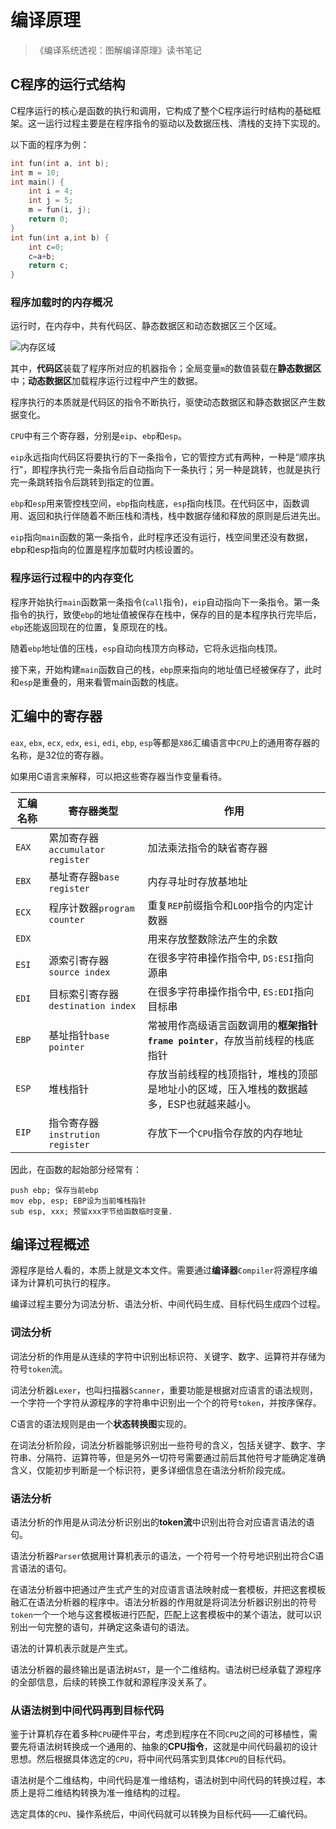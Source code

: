 # 编译原理

>《编译系统透视：图解编译原理》读书笔记

## C程序的运行式结构

C程序运行的核心是函数的执行和调用，它构成了整个C程序运行时结构的基础框架。这一运行过程主要是在程序指令的驱动以及数据压栈、清栈的支持下实现的。

以下面的程序为例：

```c
int fun(int a, int b);
int m = 10;
int main() {
    int i = 4;
    int j = 5;
    m = fun(i, j);
    return 0;
}
int fun(int a,int b) {
    int c=0;
    c=a+b;
    return c;
}
```

### 程序加载时的内存概况

运行时，在内存中，共有代码区、静态数据区和动态数据区三个区域。

![内存区域](//img.haozhenjia.com/blog/code_memory.jpg)

其中，**代码区**装载了程序所对应的机器指令；全局变量`m`的数值装载在**静态数据区**中；**动态数据区**加载程序运行过程中产生的数据。

程序执行的本质就是代码区的指令不断执行，驱使动态数据区和静态数据区产生数据变化。

`CPU`中有三个寄存器，分别是`eip`、`ebp`和`esp`。

`eip`永远指向代码区将要执行的下一条指令，它的管控方式有两种，一种是“顺序执行”，即程序执行完一条指令后自动指向下一条执行；另一种是跳转，也就是执行完一条跳转指令后跳转到指定的位置。

`ebp`和`esp`用来管控栈空间，`ebp`指向栈底，`esp`指向栈顶。在代码区中，函数调用、返回和执行伴随着不断压栈和清栈，栈中数据存储和释放的原则是后进先出。

`eip`指向`main`函数的第一条指令，此时程序还没有运行，栈空间里还没有数据，ebp和esp指向的位置是程序加载时内核设置的。

### 程序运行过程中的内存变化

程序开始执行`main`函数第一条指令(`call`指令)，`eip`自动指向下一条指令。第一条指令的执行，致使`ebp`的地址值被保存在栈中，保存的目的是本程序执行完毕后，`ebp`还能返回现在的位置，复原现在的栈。

随着`ebp`地址值的压栈，`esp`自动向栈顶方向移动，它将永远指向栈顶。

接下来，开始构建`main`函数自己的栈，`ebp`原来指向的地址值已经被保存了，此时和`esp`是重叠的，用来看管main函数的栈底。



## 汇编中的寄存器

`eax`, `ebx`, `ecx`, `edx`, `esi`, `edi`, `ebp`, `esp`等都是`X86`汇编语言中`CPU`上的通用寄存器的名称，是32位的寄存器。

如果用C语言来解释，可以把这些寄存器当作变量看待。

| 汇编名称     | 寄存器类型             | 作用  |
| ------------ | --- | - | 
| `EAX` |累加寄存器`accumulator register`| 加法乘法指令的缺省寄存器 |
| `EBX` |基址寄存器`base register`| 内存寻址时存放基地址 |
| `ECX` |程序计数器`program counter`| 重复`REP`前缀指令和`LOOP`指令的内定计数器 |
| `EDX` | | 用来存放整数除法产生的余数 |
| `ESI` | 源索引寄存器`source index`| 在很多字符串操作指令中, `DS:ESI`指向源串 |
| `EDI` | 目标索引寄存器`destination index`| 在很多字符串操作指令中, `ES:EDI`指向目标串 |
| `EBP` | 基址指针`base pointer`| 常被用作高级语言函数调用的**框架指针`frame pointer`**，存放当前线程的栈底指针|
| `ESP` | 堆栈指针 | 存放当前线程的栈顶指针，堆栈的顶部是地址小的区域，压入堆栈的数据越多，ESP也就越来越小。|
| `EIP` | 指令寄存器`instrution register` | 存放下一个`CPU`指令存放的内存地址 |

因此，在函数的起始部分经常有：

```
push ebp; 保存当前ebp
mov ebp, esp; EBP设为当前堆栈指针
sub esp, xxx; 预留xxx字节给函数临时变量.
```

## 编译过程概述

源程序是给人看的，本质上就是文本文件。需要通过**编译器**`Compiler`将源程序编译为计算机可执行的程序。

编译过程主要分为词法分析、语法分析、中间代码生成、目标代码生成四个过程。

### 词法分析

词法分析的作用是从连续的字符中识别出标识符、关键字、数字、运算符并存储为符号`token`流。

词法分析器`Lexer`，也叫扫描器`Scanner`，重要功能是根据对应语言的语法规则，一个字符一个字符从源程序的字符串中识别出一个个的符号`token`，并按序保存。

C语言的语法规则是由一个**状态转换图**实现的。

在词法分析阶段，词法分析器能够识别出一些符号的含义，包括关键字、数字、字符串、分隔符、运算符等，但是另外一切符号需要通过前后其他符号才能确定准确含义，仅能初步判断是一个标识符，更多详细信息在语法分析阶段完成。

### 语法分析

语法分析的作用是从词法分析识别出的**token流**中识别出符合对应语言语法的语句。

语法分析器`Parser`依据用计算机表示的语法，一个符号一个符号地识别出符合C语言语法的语句。

在语法分析器中把通过产生式产生的对应语言语法映射成一套模板，并把这套模板融汇在语法分析器的程序中。语法分析器的作用就是将词法分析器识别出的符号`token`一个一个地与这套模板进行匹配，匹配上这套模板中的某个语法，就可以识别出一句完整的语句，并确定这条语句的语法。

语法的计算机表示就是产生式。

语法分析器的最终输出是语法树`AST`，是一个二维结构。语法树已经承载了源程序的全部信息，后续的转换工作就和源程序没关系了。

### 从语法树到中间代码再到目标代码

鉴于计算机存在着多种`CPU`硬件平台，考虑到程序在不同`CPU`之间的可移植性，需要先将语法树转换成一个通用的、抽象的**CPU指令**，这就是中间代码最初的设计思想。然后根据具体选定的`CPU`，将中间代码落实到具体`CPU`的目标代码。

语法树是个二维结构，中间代码是准一维结构，语法树到中间代码的转换过程，本质上是将二维结构转换为准一维结构的过程。

选定具体的`CPU`、操作系统后，中间代码就可以转换为目标代码——汇编代码。